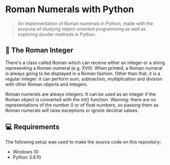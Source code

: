 # Roman Numerals with Python

> An implementation of Roman numerals in Python, made with the purpose of
> studying object-oriented programming as well as exploring dunder methods 
> in Python.

## :scroll: The Roman Integer

There's a class called Roman which can receive either an integer or a string
representing a Roman numeral (e.g. XVII). When printed, a Roman numeral is
always going to be displayed in a Roman fashion. Other than that, it is a
regular integer: it can perform sum, subtraction, multiplication and division
with other Roman objects and integers.

Roman numerals are always integers. It can be used as an integer if the Roman
object is converted with the int() function. Warning: there are no
representations of the number 0 or of float numbers, so passing them as Roman
numerals will raise exceptions or ignore decimal values.

## 💻 Requirements

The following setup was used to make the source code on this repository:

* Windows 10
* Python 3.8.10